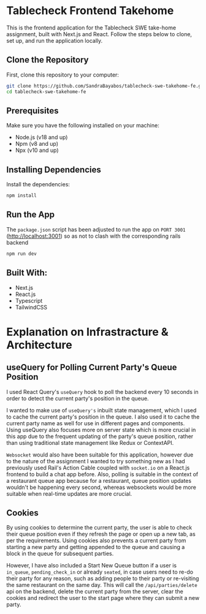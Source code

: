 # Tablecheck Frontend Takehome

This is the frontend application for the Tablecheck SWE take-home assignment, built with Next.js and React. Follow the steps below to clone, set up, and run the application locally.

## Clone the Repository

First, clone this repository to your computer:

```bash
git clone https://github.com/SandraBayabos/tablecheck-swe-takehome-fe.git
cd tablecheck-swe-takehome-fe
```

## Prerequisites

Make sure you have the following installed on your machine:

- Node.js (v18 and up)
- Npm (v8 and up)
- Npx (v10 and up)

## Installing Dependencies

Install the dependencies:

```bash
npm install
```

## Run the App

The `package.json` script has been adjusted to run the app on `PORT 3001` ([http://localhost:3001](http://localhost:3001)) so as not to clash with the corresponding rails backend

```bash
npm run dev
```

## Built With:

- Next.js
- React.js
- Typescript
- TailwindCSS

# Explanation on Infrastracture & Architecture

## useQuery for Polling Current Party's Queue Position

I used React Query's `useQuery` hook to poll the backend every 10 seconds in order to detect the current party's position in the queue.  

I wanted to make use of `useQuery's` inbuilt state management, which I used to cache the current party's position in the queue. I also used it to cache the current party name as well for use in different pages and components. Using useQuery also focuses more on server state which is more crucial in this app due to the frequent updating of the party's queue position, rather than using traditional state management like Redux or ContextAPI.

`Websocket` would also have been suitable for this application, however due to the nature of the assignment I wanted to try something new as I had previously used Rail's Action Cable coupled with `socket.io` on a React.js frontend to build a chat app before. Also, polling is suitable in the context of a restaurant queue app because for a restaurant, queue position updates wouldn't be happening every second, whereas websockets would be more suitable when real-time updates are more crucial.

## Cookies

By using cookies to determine the current party, the user is able to check their queue position even if they refresh the page or open up a new tab, as per the requirements. Using cookies also prevents a current party from starting a new party and getting appended to the queue and causing a block in the queue for subsequent parties.

However, I have also included a Start New Queue button if a user is `in_queue`, `pending_check_in` or already `seated`, in case users need to re-do their party for any reason, such as adding people to their party or re-visiting the same restaurant on the same day. This will call the `/api/parties/delete` api on the backend, delete the current party from the server, clear the cookies and redirect the user to the start page where they can submit a new party.